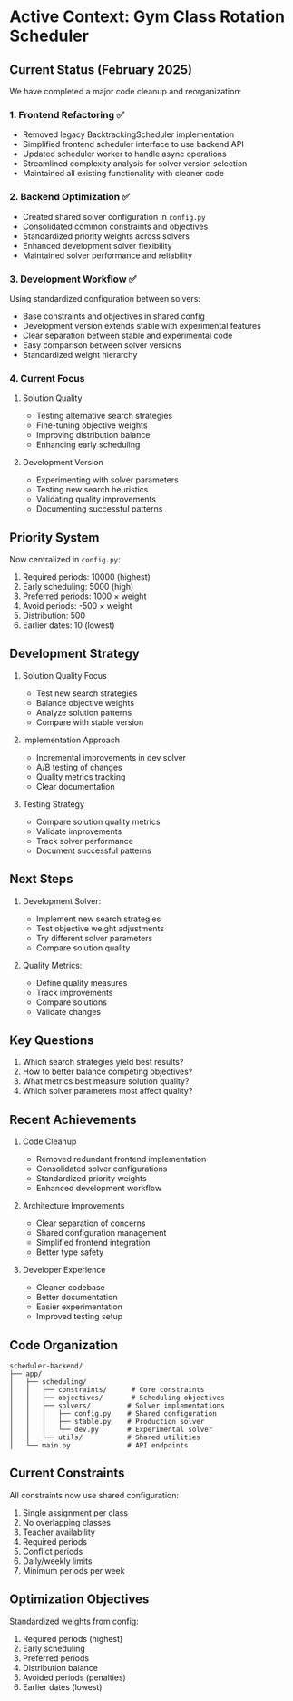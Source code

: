 # Active Context: Gym Class Rotation Scheduler

## Current Status (February 2025)
We have completed a major code cleanup and reorganization:

### 1. Frontend Refactoring ✅
- Removed legacy BacktrackingScheduler implementation
- Simplified frontend scheduler interface to use backend API
- Updated scheduler worker to handle async operations
- Streamlined complexity analysis for solver version selection
- Maintained all existing functionality with cleaner code

### 2. Backend Optimization ✅
- Created shared solver configuration in `config.py`
- Consolidated common constraints and objectives
- Standardized priority weights across solvers
- Enhanced development solver flexibility
- Maintained solver performance and reliability

### 3. Development Workflow ✅
Using standardized configuration between solvers:
- Base constraints and objectives in shared config
- Development version extends stable with experimental features
- Clear separation between stable and experimental code
- Easy comparison between solver versions
- Standardized weight hierarchy

### 4. Current Focus
1. Solution Quality
   - Testing alternative search strategies
   - Fine-tuning objective weights
   - Improving distribution balance
   - Enhancing early scheduling

2. Development Version
   - Experimenting with solver parameters
   - Testing new search heuristics
   - Validating quality improvements
   - Documenting successful patterns

## Priority System
Now centralized in `config.py`:
1. Required periods: 10000 (highest)
2. Early scheduling: 5000 (high)
3. Preferred periods: 1000 × weight
4. Avoid periods: -500 × weight
5. Distribution: 500
6. Earlier dates: 10 (lowest)

## Development Strategy
1. Solution Quality Focus
   - Test new search strategies
   - Balance objective weights
   - Analyze solution patterns
   - Compare with stable version

2. Implementation Approach
   - Incremental improvements in dev solver
   - A/B testing of changes
   - Quality metrics tracking
   - Clear documentation

3. Testing Strategy
   - Compare solution quality metrics
   - Validate improvements
   - Track solver performance
   - Document successful patterns

## Next Steps
1. Development Solver:
   - Implement new search strategies
   - Test objective weight adjustments
   - Try different solver parameters
   - Compare solution quality

2. Quality Metrics:
   - Define quality measures
   - Track improvements
   - Compare solutions
   - Validate changes

## Key Questions
1. Which search strategies yield best results?
2. How to better balance competing objectives?
3. What metrics best measure solution quality?
4. Which solver parameters most affect quality?

## Recent Achievements
1. Code Cleanup
   - Removed redundant frontend implementation
   - Consolidated solver configurations
   - Standardized priority weights
   - Enhanced development workflow

2. Architecture Improvements
   - Clear separation of concerns
   - Shared configuration management
   - Simplified frontend integration
   - Better type safety

3. Developer Experience
   - Cleaner codebase
   - Better documentation
   - Easier experimentation
   - Improved testing setup

## Code Organization
```
scheduler-backend/
├── app/
│   ├── scheduling/
│   │   ├── constraints/      # Core constraints
│   │   ├── objectives/       # Scheduling objectives
│   │   ├── solvers/         # Solver implementations
│   │   │   ├── config.py    # Shared configuration
│   │   │   ├── stable.py    # Production solver
│   │   │   └── dev.py       # Experimental solver
│   │   └── utils/           # Shared utilities
│   └── main.py              # API endpoints
```

## Current Constraints
All constraints now use shared configuration:
1. Single assignment per class
2. No overlapping classes
3. Teacher availability
4. Required periods
5. Conflict periods
6. Daily/weekly limits
7. Minimum periods per week

## Optimization Objectives
Standardized weights from config:
1. Required periods (highest)
2. Early scheduling
3. Preferred periods
4. Distribution balance
5. Avoided periods (penalties)
6. Earlier dates (lowest)
